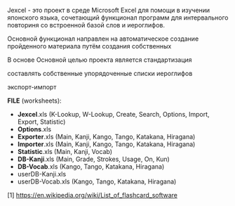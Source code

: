 Jexcel - это проект в среде Microsoft Excel для помощи в изучении японского языка, сочетающий функционал программ для интервального повториня со встроенной базой слов и иероглифов.

Основной функционал направлен на автоматическое создание пройденного материала путём создания собственных


В основе 
Основной целью проекта является стандартизация 

составлять собственные упорядоченные списки иероглифов

экспорт-импорт

**FILE** (worksheets):

- **Jexcel**.xls (K-Lookup, W-Lookup, Create, Search, Options, Import, Export, Statistic) 
- **Options**.xls
- **Exporter**.xls (Main, Kanji, Kango, Tango, Katakana, Hiragana)
- **Importer**.xls (Main, Kanji, Kango, Tango, Katakana, Hiragana)
- **Statistic**.xls (Main, Kanji, Vocab)
- **DB-Kanji**.xls (Main, Grade, Strokes, Usage, On, Kun)
- **DB-Vocab**.xls (Kango, Tango, Katakana, Hiragana)
- userDB-Kanji.xls
- userDB-Vocab.xls (Kango, Tango, Katakana, Hiragana)

[1] https://en.wikipedia.org/wiki/List_of_flashcard_software
